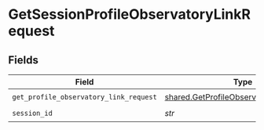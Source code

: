 # GetSessionProfileObservatoryLinkRequest


## Fields

| Field                                                                                              | Type                                                                                               | Required                                                                                           | Description                                                                                        |
| -------------------------------------------------------------------------------------------------- | -------------------------------------------------------------------------------------------------- | -------------------------------------------------------------------------------------------------- | -------------------------------------------------------------------------------------------------- |
| `get_profile_observatory_link_request`                                                             | [shared.GetProfileObservatoryLinkRequest](../../models/shared/getprofileobservatorylinkrequest.md) | :heavy_check_mark:                                                                                 | N/A                                                                                                |
| `session_id`                                                                                       | *str*                                                                                              | :heavy_check_mark:                                                                                 | N/A                                                                                                |